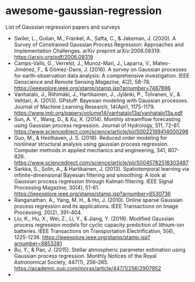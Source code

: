 # awesome-gaussian-regression

List of Gaussian regression papers and surveys

* Swiler, L., Gulian, M., Frankel, A., Safta, C., & Jakeman, J. (2020). A Survey of Constrained Gaussian Process Regression: Approaches and Implementation Challenges. arXiv preprint arXiv:2006.09319. https://arxiv.org/pdf/2006.09319
* Camps-Valls, G., Verrelst, J., Munoz-Mari, J., Laparra, V., Mateo-Jiménez, F., & Gómez-Dans, J. (2016). A survey on Gaussian processes for earth-observation data analysis: A comprehensive investigation. IEEE Geoscience and Remote Sensing Magazine, 4(2), 58-78. https://ieeexplore.ieee.org/stamp/stamp.jsp?arnumber=7487896
* Vanhatalo, J., Riihimäki, J., Hartikainen, J., Jylänki, P., Tolvanen, V., & Vehtari, A. (2013). GPstuff: Bayesian modeling with Gaussian processes. Journal of Machine Learning Research, 14(Apr), 1175-1179. https://www.jmlr.org/papers/volume14/vanhatalo13a/vanhatalo13a.pdf
* Sun, A. Y., Wang, D., & Xu, X. (2014). Monthly streamflow forecasting using Gaussian process regression. Journal of Hydrology, 511, 72-81. https://www.sciencedirect.com/science/article/pii/S0022169414000298
* Guo, M., & Hesthaven, J. S. (2018). Reduced order modeling for nonlinear structural analysis using gaussian process regression. Computer methods in applied mechanics and engineering, 341, 807-826. https://www.sciencedirect.com/science/article/pii/S0045782518303487
* Sarkka, S., Solin, A., & Hartikainen, J. (2013). Spatiotemporal learning via infinite-dimensional Bayesian filtering and smoothing: A look at Gaussian process regression through Kalman filtering. IEEE Signal Processing Magazine, 30(4), 51-61. https://ieeexplore.ieee.org/stamp/stamp.jsp?arnumber=6530736
* Ranganathan, A., Yang, M. H., & Ho, J. (2010). Online sparse Gaussian process regression and its applications. IEEE Transactions on Image Processing, 20(2), 391-404. 
* Liu, K., Hu, X., Wei, Z., Li, Y., & Jiang, Y. (2019). Modified Gaussian process regression models for cyclic capacity prediction of lithium-ion batteries. IEEE Transactions on Transportation Electrification, 5(4), 1225-1236. https://ieeexplore.ieee.org/stamp/stamp.jsp?arnumber=8853281
* Bu, Y., & Pan, J. (2015). Stellar atmospheric parameter estimation using Gaussian process regression. Monthly Notices of the Royal Astronomical Society, 447(1), 256-265. https://academic.oup.com/mnras/article/447/1/256/2907952
* 
